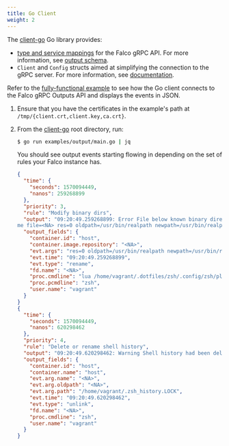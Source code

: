 ```yaml
---
title: Go Client
weight: 2
---
```


The [client-go](https://github.com/falcosecurity/client-go) Go library provides:

- [type and service mappings](https://godoc.org/github.com/falcosecurity/client-go/pkg/api/output) for the Falco gRPC API. For more information, see [output schema](../outputs).
- `Client` and `Config` structs aimed at simplifying the connection to the gRPC server. For more information, see [documentation](https://godoc.org/github.com/falcosecurity/client-go/pkg/client).

Refer to the [fully-functional example](https://github.com/falcosecurity/client-go/blob/master/examples/output/main.go) to see how the Go client connects to the Falco gRPC Outputs API and displays the events in JSON.

1. Ensure that you have the certificates in the example's path at `/tmp/{client.crt,client.key,ca.crt}`.

2. From the [client-go](https://github.com/falcosecurity/client-go) root directory, run:

    ```bash
    $ go run examples/output/main.go | jq
    ```

    You should see output events starting flowing in depending on the set of rules
  your Falco instance has.

    ```json
    {
      "time": {
        "seconds": 1570094449,
        "nanos": 259268899
      },
      "priority": 3,
      "rule": "Modify binary dirs",
      "output": "09:20:49.259268899: Error File below known binary directory renamed/removed (user=vagrant command=lua /home/vagrant/.dotfiles/zsh/.config/zsh/plugins/z.lua/z.lua --init zsh once enhanced pcmdline=zsh operation=rena
    me file=<NA> res=0 oldpath=/usr/bin/realpath newpath=/usr/bin/realpath container_id=host image=<NA>)",
      "output_fields": {
        "container.id": "host",
        "container.image.repository": "<NA>",
        "evt.args": "res=0 oldpath=/usr/bin/realpath newpath=/usr/bin/realpath ",
        "evt.time": "09:20:49.259268899",
        "evt.type": "rename",
        "fd.name": "<NA>",
        "proc.cmdline": "lua /home/vagrant/.dotfiles/zsh/.config/zsh/plugins/z.lua/z.lua --init zsh once enhanced",
        "proc.pcmdline": "zsh",
        "user.name": "vagrant"
      }
    }
    {
      "time": {
        "seconds": 1570094449,
        "nanos": 620298462
      },
      "priority": 4,
      "rule": "Delete or rename shell history",
      "output": "09:20:49.620298462: Warning Shell history had been deleted or renamed (user=vagrant type=unlink command=zsh fd.name=<NA> name=<NA> path=/home/vagrant/.zsh_history.LOCK oldpath=<NA> host (id=host))",
      "output_fields": {
        "container.id": "host",
        "container.name": "host",
        "evt.arg.name": "<NA>",
        "evt.arg.oldpath": "<NA>",
        "evt.arg.path": "/home/vagrant/.zsh_history.LOCK",
        "evt.time": "09:20:49.620298462",
        "evt.type": "unlink",
        "fd.name": "<NA>",
        "proc.cmdline": "zsh",
        "user.name": "vagrant"
      }
    }
    ```

